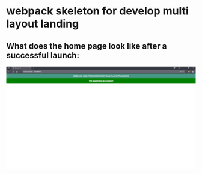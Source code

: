 <h1>webpack skeleton for develop multi layout landing</h1>
<div>
    <h2>What does the home page look like after a successful launch:</h2>
    <img src="./success_start_example.png" alt="just image">
</div>
